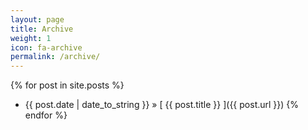 ```yaml
---
layout: page
title: Archive
weight: 1
icon: fa-archive
permalink: /archive/
---
```

{% for post in site.posts %}
  * {{ post.date | date_to_string }} &raquo; [ {{ post.title }} ]({{ post.url }})
{% endfor %}
